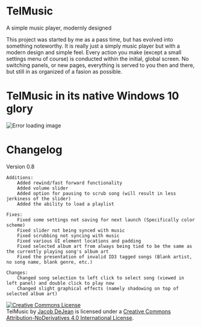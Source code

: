 # TelMusic
A simple music player, modernly designed

This project was started by me as a pass time, but has evolved into something noteworthy. It is really just a simply music
player but with a modern design and simple feel. Every action you make (except a small settings menu of course) is 
conducted within the initial, global screen. No switching panels, or new pages, everything is served to you then and there,
but still in as organized of a fasion as possible.

<h1>TelMusic in its native Windows 10 glory</h1>
<img src="http://puu.sh/jykN5/63e4b19f55.jpg" alt="Error loading image">

<h1>Changelog</h1>
    Version 0.8
    
    Additions:
        Added rewind/fast forward functionality
        Added volume slider
        Added option for pausing to scrub song (will result in less jerkiness of the slider)
        Added the ability to load a playlist
    
    Fixes: 
        Fixed some settings not saving for next launch (Specifically color scheme)
        Fixed slider not being synced with music
        Fixed scrubbing not syncing with music
        Fixed various UI element locations and padding
        Fixed selected album art from always being tied to be the same as the currently playing song's album art
        Fixed the presentation of invalid ID3 tagged songs (Blank artist, no song name, blank genre, etc.)
    
    Changes:
        Changed song selection to left click to select song (viewed in left panel) and double click to play now
        Changed slight graphical effects (namely shadowing on top of selected album art)

<a rel="license" href="http://creativecommons.org/licenses/by-nd/4.0/"><img alt="Creative Commons License" style="border-width:0" src="https://i.creativecommons.org/l/by-nd/4.0/88x31.png" /></a>
<br /><span xmlns:dct="http://purl.org/dc/terms/" href="http://purl.org/dc/dcmitype/InteractiveResource" property="dct:title" rel="dct:type">TelMusic</span> by <a xmlns:cc="http://creativecommons.org/ns#" href="telpathstudios.blogspot.com" property="cc:attributionName" rel="cc:attributionURL">Jacob DeJean</a> is licensed under a <a rel="license" href="http://creativecommons.org/licenses/by-nd/4.0/">Creative Commons Attribution-NoDerivatives 4.0 International License</a>.
